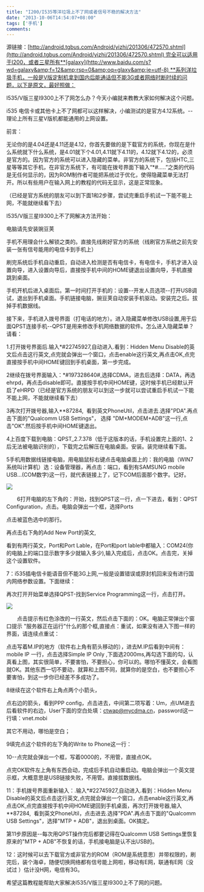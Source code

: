 ```yaml
---
title: "I200/I535等洋垃圾上不了网或者信号不稳的解决方法"
date: "2013-10-06T14:54:07+08:00"
tags: ['手机']
comments: 
---
```



源链接：[http://android.tgbus.com/Android/yizhi/201306/472570.shtml](http://android.tgbus.com/Android/yizhi/201306/472570.shtml) 完全可以适用于I200，或者三星所有**[galaxy](http://www.baidu.com/s?wd=galaxy&amp;f=12&amp;rsp=0&amp;oq=glaxy&amp;ie=utf-8) **系列洋垃圾手机，一般是V版定制机拿到国内后能通话但不能3G或者网络时断时续的问题，以下是原文，最好照做：<!--more-->

I535/V版三星I9300上不了网怎么办？今天小编就来教教大家如何解决这个问题。

i535 电信卡或其他卡上不了网都可以这样解决，小编测试的是官方4.12系统。--理论上所有三星V版机都能通用的上网设置。

前言：

无论你的是4.04还是4.11还是4.12，你首先要做的是下载官方的系统，你现在是什么系统就下什么系统，是4.01就下个4.01,4.11就下4.11的，4.12就下4.12的，必须是官方的。因为官方的系统可以进入隐藏的菜单。非官方的系统下，包括HTC,三星等等其它手机，在非官方系统下，有可能在拨号界面下输入“*#.....”之类的代码是无任何显示的，因为ROM制作者可能把系统过于优化，使得隐藏菜单无法打开。所以有些用户在输入网上的教程的代码无显示，这是正常现象。

（已经是官方系统的朋友可以到下面1和2步骤，尝试完重启手机试一下能不能上网，不能就继续看下去）

I535/V版三星I9300上不了网解决方法开始：

电脑请先安装豌豆荚

手机不用理会什么解锁之类的。直接先线刷好官方的系统（线刷官方系统之前先安装一张有信号能用的电信卡到手机上）

刷完系统后手机自动重启，自动进入检测是否有电信卡，有电信卡，手机才进入设置向导，进入设置向导后，直接按手机中间的HOME键退出设置向导，手机直接跳到桌面。

手机开机后进入桌面后。第一时间打开手机的：设置--开发人员选项--打开USB调试，退出到手机桌面。手机链接电脑，豌豆荚自动安装手机驱动。安装完之后。拔掉手机数据线。

接下来，手机进入拨号界面（打电话的地方）。进入隐藏菜单修改USB设置,用于后面QPST连接手机--QPST是用来修改手机网络数据的软件。怎么进入隐藏菜单？请看：

1.打开拨号界面后.输入*#22745927,自动进入.看到：Hidden Menu Disable的英文后点击这行英文,点完就会弹出一个窗口，点击enable这行英文,再点击OK,点完直接按手机中间HOME键回到手机桌面，第一步完成。

2继续在拨号界面输入：*#197328640#,选择CDMA，进去后选择：DATA，再选ehrpd，再点击disable即可。直接按手机中间HOME键，这时候手机已经默认开启了eHRPD（已经是官方系统的朋友可以到这一步就可以尝试重启手机试一下能不能上网，不能就继续看下去）

3再次打开拨号器,输入**87284,  看到英文PhoneUtil，点击进去.选择"PDA".再点击下面的"Qualcomm USB Settings"， 选择 "DM+MODEM+ADB"这一行,点击"OK".然后按手机中间HOME键退出。

4上百度下载到电脑：QPST_2.7.378（低于这版本的话，手机设置完上面的1、2后无法被电脑识别的），下载完之后解压在电脑桌面。安装。装完继续看下面。

5手机用数据线链接电脑，用电脑鼠标右键点击电脑桌面上的：我的电脑（WIN7系统叫计算机）选：设备管理器，再点击：端口，看到有SAMSUNG mobile USB...(COM数字)这一行，就代表链接上了，记下COM后面那个数字。记好。

![](http://img2.tgbusdata.cn/v2/thumb/jpg/NDVEMiw1ODAsMTAwLDQsMywxLC0xLDAscms1MCw2MS4xNTIuMjQyLjEx/u/android.tgbus.com/Android/UploadFiles_4504/201306/2013060517061684.jpg)

　　6打开电脑的左下角的：开始，找到QPST这一行，点一下进去，看到：QPST Configuration，点击。电脑会弹出一个框，选择Ports

点击被蓝色选中的那行。

再点击右下角的Add New Port的英文,

看到有两行英文，Port和Port Lable，在Port和port lable中都输入：COM24(你的电脑上的端口显示数字多少就输入多少),输入完成后，点击OK。点击完，关掉这个设置软件。

7：i535插电信卡能语音但不能3G上网,一般是设置错误或原封机回来没有进行国内网络参数设置。下面继续：

再次打开开始菜单选择QPST-找到Service Programming这一行，点击打开。

![](http://img2.tgbusdata.cn/v2/thumb/jpg/QTZFNyw1ODAsMTAwLDQsMywxLC0xLDAscms1MCw2MS4xNTIuMjQyLjEx/u/android.tgbus.com/Android/UploadFiles_4504/201306/2013060517061682.jpg)

　　点击提示有红色涂改的一行英文，然后点击下面的：OK。电脑正常弹出个窗口提示 "服务器正在运行"什么的那个框,直接点：重试，如果没有进入下图一样的界面，请连续点重试：

点击写着M.IP的地方（软件右上角有箭头移动的），进去M.IP后看到中间有：mobile IP 一行，点击选择Simple IP Only ,下面选2000ms,再勾选下面的勾，认真看上图，其实很简单，不要害怕，不要担心，你可以的。哪怕不懂英文，会看图就OK。其他东西一切不要动，就算和上图不同，就算你的是空白，也不要担心不要害怕，到这一步你已经差不多成功了。

8继续在这个软件右上角点两个小箭头，

点右边的箭头，看到PPP config，点击进去，中间第二项写着：Um，点UM进去后看软件的右边，User下面的空白处填：[ctwap@mycdma.cn](mailto:ctwap@mycdma.cn)，password这一行填：vnet.mobi

其它不用动，哪怕是空白；

9填完点这个软件的左下角的Write to Phone这一行：

10--点完就会弹出一个框，写着0000的，不用管，直接点OK。

点完OK软件左上角有东西会动，完成后手机自动重启动。电脑会弹出一个英文提示框，大概意思是USB链接失败，不用管。直接拔数据线。

11：手机拨号界面重新输入：.输入*#22745927,自动进入.看到：Hidden Menu Disable的英文后点击这行英文,点完就会弹出一个窗口，点击enable这行英文,再点击OK,点完直接按手机中间HOME键回到手机桌面，再次打开拨号器,输入**87284,  看到英文PhoneUtil，点击进去.选择"PDA".再点击下面的"Qualcomm USB Settings"，选择"MTP + ADB"，退出到桌面。OK搞定。

第11步原因是--每次用QPST操作完后都要记得在Qualcomm USB Settings里恢复原来的"MTP + ADB"不恢复的话，手机接电脑是认不出USB的。

12：这时候可以去下载官方或非官方的ROM（ROM是系统意思）并带权限的，刷完后，装个海卓，随便切换网络都有信号能上网啦，移动有E网，联通有E网（没试过 ）估计没H网，电信有3G。

希望这篇教程能帮助大家解决I535/V版三星I9300上不了网的问题。
